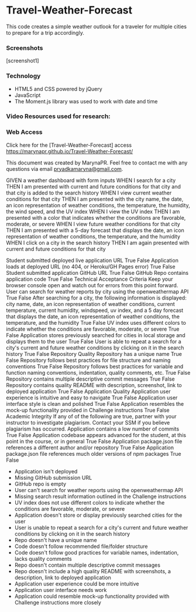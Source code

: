 # Travel-Weather-Forecast

This code creates a simple weather outlook for a traveler for multiple cities to prepare for a trip accordingly.

### Screenshots
[screenshot1]

### Technology

* HTML5 and CSS powered by jQuery
* JavaScript
* The Moment.js library was used to work with date and time

### Video Resources used for research:

<!-- https://youtu.be/S-gMLzlG_ME -->
<!-- https://youtu.be/4UoUqnjUC2c -->


### Web Access

Click here for the [Travel-Weather-Forecast] access https://marynapr.github.io/Travel-Weather-Forecast/

This document was created by MarynaPR. Feel free to contact me with any questions via email pryadkamaryna@gmail.com.
<!-- grading criteria to pseudocode -->

GIVEN a weather dashboard with form inputs
WHEN I search for a city
THEN I am presented with current and future conditions for that city and that city is added to the search history
WHEN I view current weather conditions for that city
THEN I am presented with the city name, the date, an icon representation of weather conditions, the temperature, the humidity, the wind speed, and the UV index
WHEN I view the UV index
THEN I am presented with a color that indicates whether the conditions are favorable, moderate, or severe
WHEN I view future weather conditions for that city
THEN I am presented with a 5-day forecast that displays the date, an icon representation of weather conditions, the temperature, and the humidity
WHEN I click on a city in the search history
THEN I am again presented with current and future conditions for that city
<!-- grading criteria -->
Student submitted deployed live application URL
True
False
Application loads at deployed URL (no 404, or Heroku/GH Pages error)
True
False
Student submitted application GitHub URL
True
False
GitHub Repo contains application code
True
False
Technical Acceptance Criteria
Keep your browser console open and watch out for errors from this point forward.
User can search for weather reports by city using the openweathermap API
True
False
After searching for a city, the following information is displayed: city name, date, an icon representation of weather conditions, current temperature, current humidity, windspeed, uv index, and a 5 day forecast that displays the date, an icon representation of weather conditions, the temperature, and the humidity
True
False
UV index uses different colors to indicate whether the conditions are favorable, moderate, or severe
True
False
Application stores previously searched for cities in local storage and displays them to the user
True
False
User is able to repeat a search for a city's current and future weather conditions by clicking on it in the search history
True
False
Repository Quality
Repository has a unique name
True
False
Repository follows best practices for file structure and naming conventions
True
False
Repository follows best practices for variable and function naming conventions, indentation, quality comments, etc.
True
False
Repository contains multiple descriptive commit messages
True
False
Repository contains quality README with description, screenshot, link to deployed application
True
False
Application Quality
Application user experience is intuitive and easy to navigate
True
False
Application user interface style is clean and polished
True
False
Application resembles the mock-up functionality provided in Challenge instructions
True
False
Academic Integrity
If any of of the following are true, partner with your instructor to investigate plagiarism. Contact your SSM if you believe plagiarism has occurred.
Application contains a low number of commits
True
False
Application codebase appears advanced for the student, at this point in the course, or in general
True
False
Application package.json file references a different author and/or repository
True
False
Application package.json file references much older versions of npm packages
True
False
* Application isn't deployed
* Missing GitHub submission URL
* GitHub repo is empty
* User can't search for weather reports using the openweathermap API
* Missing search result information outlined in the Challenge instructions
* UV index does not use different colors to indicate whether the conditions are favorable, moderate, or severe
* Application doesn't store or display previously searched cities for the user
* User is unable to repeat a search for a city's current and future weather conditions by clicking on it in the search history
* Repo doesn't have a unique name
* Code doesn't follow recommended file/folder structure
* Code doesn't follow good practices for variable names, indentation, lacks quality comments
* Repo doesn't contain multiple descriptive commit messages
* Repo doesn't include a high quality README with screenshots, a description, link to deployed application
* Application user experience could be more intuitive
* Application user interface needs work
* Application could resemble mock-up functionality provided with Challenge instructions more closely
